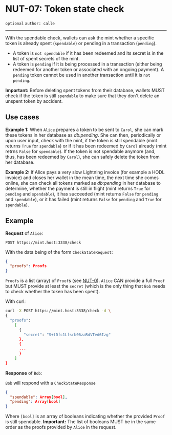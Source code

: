 NUT-07: Token state check
==========================

`optional` `author: calle`

---

With the spendable check, wallets can ask the mint whether a specific token is already spent (`spendable`) or pending in a transaction (`pending`). 

- A token is `not spendable` if it has been redeemed and its secret is in the list of spent secrets of the mint.
- A token is `pending` if it is being processed in a transaction (either being redeemed for another token or associated with an ongoing payment). A `pending` token cannot be used in another transaction until it is `not pending`.

**Important:** Before deleting spent tokens from their database, wallets MUST check if the token is still `spendable` to make sure that they don't delete an unspent token by accident.

## Use cases

**Example 1:** When `Alice` prepares a token to be sent to `Carol`, she can mark these tokens in her database as *db:pending*. She can then, periodically or upon user input, check with the mint, if the token is still spendable (mint returns `True` for `spendable`) or if it has been redeemed by `Carol` already (mint retrns `False` for `spendable`). If the token is not spendable anymore (and, thus, has been redeemed by `Carol`), she can safely delete the token from her database.

**Example 2:** If Alice pays a very slow Lightning invoice (for example a HODL invoice) and closes her wallet in the mean time, the next time she comes online, she can check all tokens marked as *db:pending* in her database to determine, whether the payment is still in flight (mint returns `True` for `pending` and `spendable`), it has succeeded (mint returns `False` for `pending` and `spendable`), or it has failed (mint returns `False` for `pending` and `True` for `spendable`).

## Example

**Request** of `Alice`:

```http
POST https://mint.host:3338/check
```

With the data being of the form `CheckStateRequest`:

```json
{
  "proofs": Proofs
}
```

`Proofs` is a list (array) of `Proof`s (see [NUT-0][00]). `Alice` CAN provide a full `Proof` but MUST provide at least the `secret` (which is the only thing that `Bob` needs to check whether the token has been spent).

With curl:

```bash
curl -X POST https://mint.host:3338/check -d \
{
  "proofs": 
    [
      {
        "secret": "S+tDfc1Lfsrb06zaRdVTed6Izg"
      },
      {
      ...
      }
    ]
}
```
**Response** of `Bob`:

`Bob` will respond with a `CheckStateResponse` 

```json
{
  "spendable": Array[bool],
  "pending": Array[bool]
}
```

Where `[bool]` is an array of booleans indicating whether the provided `Proof` is still spendable. **Important:** The list of booleans MUST be in the same order as the proofs provided by `Alice` in the request.

[00]: 00.md
[01]: 01.md
[02]: 02.md
[03]: 03.md
[04]: 04.md
[05]: 05.md
[06]: 06.md
[07]: 07.md
[08]: 08.md
[09]: 09.md
[10]: 10.md
[11]: 11.md
[12]: 12.md
[13]: 13.md
[14]: 14.md
[15]: 15.md
[16]: 16.md
[17]: 17.md
[18]: 18.md
[19]: 19.md
[20]: 20.md